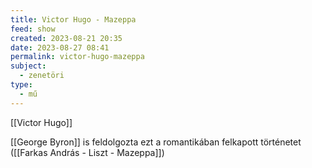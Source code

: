 ```yaml
---
title: Victor Hugo - Mazeppa
feed: show
created: 2023-08-21 20:35
date: 2023-08-27 08:41
permalink: victor-hugo-mazeppa
subject:
  - zenetöri
type:
  - mű
---
```


[[Victor Hugo]]

[[George Byron]] is feldolgozta ezt a romantikában felkapott történetet ([[Farkas András - Liszt - Mazeppa]])